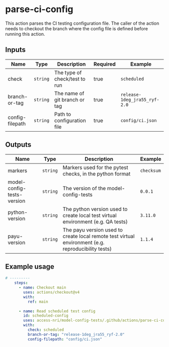 # parse-ci-config

This action parses the CI testing configuration file. The caller of the action needs to checkout the branch where the config file is defined before running this action.

## Inputs

| Name | Type | Description | Required | Example |
| ---- | ---- | ----------- | -------- | ------- |
| check | `string` | The type of check/test to run | true | `scheduled` |
| branch-or-tag | `string` | The name of git branch or tag | true | `release-1deg_jra55_ryf-2.0` |
| config-filepath | `string` | Path to configuration file | true | `config/ci.json` |

## Outputs

| Name | Type | Description |  Example |
| ---- | ---- | ----------- | -------- |
| markers | `string` | Markers used for the pytest checks, in the python format | `checksum` |
| model-config-tests-version | `string` | The version of the model-config-tests | `0.0.1` |
| python-version | `string` | The python version used to create local test virtual environment (e.g. QA tests) | `3.11.0` |
| payu-version | `string` | The payu version used to create local remote test virtual environment (e.g. reproducibility tests) | `1.1.4` |

## Example usage

```yaml
# ---------
    steps:
      - name: Checkout main
        uses: actions/checkout@v4
        with:
          ref: main
      
      - name: Read scheduled test config
        id: scheduled-config
        uses: access-nri/model-config-tests/.github/actions/parse-ci-config@main
        with:
          check: scheduled
          branch-or-tag: "release-1deg_jra55_ryf-2.0"
          config-filepath: "config/ci.json"
```
